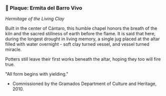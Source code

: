 ### 📜 **Plaque: Ermita del Barro Vivo**

*Hermitage of the Living Clay*

Built in the center of Cántaro, this humble chapel honors the breath of the kiln and the sacred stillness of earth before the flame.
It is said that here, during the longest drought in living memory, a single jug placed at the altar filled with water overnight - soft clay turned vessel, and vessel turned miracle.

Potters still leave their first works beneath the altar, hoping they too will fire true.

"All form begins with yielding."

- Commissioned by the Gramados Department of Culture and Heritage, 2010.